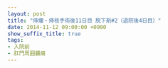 ```yaml
---
layout: post
title: "痔瘻・痔核手術後11日目 脱下剤#2（退院後4日目）"
date: 2014-11-12 09:00:00 +0900
show_suffix_title: true
tags:
- 入院前
- 肛門周囲膿瘍
---
```


